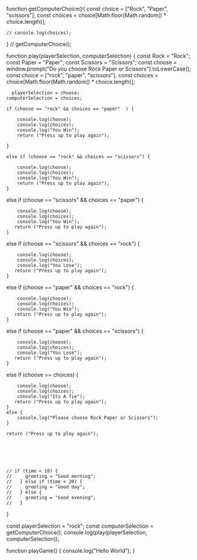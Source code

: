 function getComputerChoice(){
    const choice = ["Rock", "Paper", "scissors"];
    const choices = choice[Math.floor(Math.random() * choice.length)];

    // console.log(choices);

}
// getComputerChoice();

function play(playerSelection, computerSelection) {
    const Rock = "Rock";
    const Paper = "Paper";
    const Scissors = "Scissors";
    const choose = window.prompt("Do you choose Rock Paper or Scissors").toLowerCase();
    const choice = ["rock", "paper", "scissors"];
    const choices = choice[Math.floor(Math.random() * choice.length)];

      playerSelection = choose;
    computerSelection = choices;

    if (choose == "rock" && choices == "paper"  ) {

        console.log(choose);
        console.log(choices);
        console.log("You Win");
        return ("Press up to play again");

    } 

    else if (choose == "rock" && choices == "scissors") {

        console.log(choose);
        console.log(choices);
        console.log("You Win");
        return ("Press up to play again");
    }

   else if (choose == "scissors" && choices == "paper") {

        console.log(choose);
        console.log(choices);
        console.log("You Win");
       return ("Press up to play again");
    }

   else if (choose == "scissors" && choices == "rock") {

        console.log(choose);
        console.log(choices);
        console.log("You Lose");
       return ("Press up to play again");
    }

   else if (choose == "paper" && choices == "rock") {
       
        console.log(choose);
        console.log(choices);
        console.log("You Win");
       return ("Press up to play again");
    }

   else if (choose == "paper" && choices == "scissors") {

        console.log(choose);
        console.log(choices);
        console.log("You Lose");
       return ("Press up to play again");
    }

   else if (choose == choices) {

        console.log(choose);
        console.log(choices);
        console.log("Its A Tie");
       return ("Press up to play again");
    } 
    else {
        console.log("Please choose Rock Paper or Scissors");
    }

    return ("Press up to play again");





    
    // if (time < 10) {
    //     greeting = "Good morning";
    //   } else if (time < 20) {
    //     greeting = "Good day";
    //   } else {
    //     greeting = "Good evening";
    //   }
    
    
}

const playerSelection = "rock";
const computerSelection = getComputerChoice();
console.log(play(playerSelection, computerSelection));

function playGame() {
    console.log("Hello World");
}